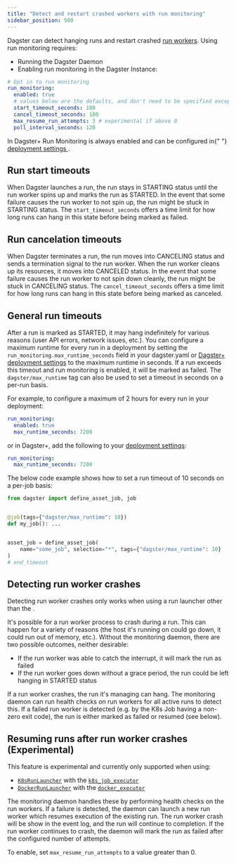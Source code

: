 ```yaml
---
title: "Detect and restart crashed workers with run monitoring"
sidebar_position: 500
---
```


Dagster can detect hanging runs and restart crashed [run workers](/deployment/overview#job-execution-flow). Using run monitoring requires:

- Running the Dagster Daemon
- Enabling run monitoring in the Dagster Instance:

```yaml file=/deploying/dagster_instance/dagster.yaml startafter=start_run_monitoring endbefore=end_run_monitoring
# Opt in to run monitoring
run_monitoring:
  enabled: true
  # values below are the defaults, and don't need to be specified except to override them
  start_timeout_seconds: 180
  cancel_timeout_seconds: 180
  max_resume_run_attempts: 3 # experimental if above 0
  poll_interval_seconds: 120
```

<Note>
  In Dagster+ Run Monitoring is always enabled and can be configured in{" "}
  <a href="https://docs.dagster.io/dagster-plus/managing-deployments/deployment-settings-reference">
    deployment settings
  </a>
  .
</Note>

## Run start timeouts

When Dagster launches a run, the run stays in STARTING status until the run worker spins up and marks the run as STARTED. In the event that some failure causes the run worker to not spin up, the run might be stuck in STARTING status. The `start_timeout_seconds` offers a time limit for how long runs can hang in this state before being marked as failed.

## Run cancelation timeouts

When Dagster terminates a run, the run moves into CANCELING status and sends a termination signal to the run worker. When the run worker cleans up its resources, it moves into CANCELED status. In the event that some failure causes the run worker to not spin down cleanly, the run might be stuck in CANCELING status. The `cancel_timeout_seconds` offers a time limit for how long runs can hang in this state before being marked as canceled.

## General run timeouts

After a run is marked as STARTED, it may hang indefinitely for various reasons (user API errors, network issues, etc.). You can configure a maximum runtime for every run in a deployment by setting the `run_monitoring.max_runtime_seconds` field in your dagster.yaml or [Dagster+ deployment settings](/dagster-plus/managing-deployments/deployment-settings-reference) to the maximum runtime in seconds. If a run exceeds this timeout and run monitoring is enabled, it will be marked as failed. The `dagster/max_runtime` tag can also be used to set a timeout in seconds on a per-run basis.

For example, to configure a maximum of 2 hours for every run in your deployment:

```yaml
run_monitoring:
  enabled: true
  max_runtime_seconds: 7200
```

or in Dagster+, add the following to your [deployment settings](/dagster-plus/managing-deployments/deployment-settings-reference):

```yaml
run_monitoring:
  max_runtime_seconds: 7200
```

The below code example shows how to set a run timeout of 10 seconds on a per-job basis:

```python file=/deploying/monitoring_daemon/run_timeouts.py startafter=start_timeout
from dagster import define_asset_job, job


@job(tags={"dagster/max_runtime": 10})
def my_job(): ...


asset_job = define_asset_job(
    name="some_job", selection="*", tags={"dagster/max_runtime": 10}
)
# end_timeout
```

## Detecting run worker crashes

<Note>
  Detecting run worker crashes only works when using a run launcher other than
  the <PyObject object="DefaultRunLauncher" />.
</Note>

It's possible for a run worker process to crash during a run. This can happen for a variety of reasons (the host it's running on could go down, it could run out of memory, etc.). Without the monitoring daemon, there are two possible outcomes, neither desirable:

- If the run worker was able to catch the interrupt, it will mark the run as failed
- If the run worker goes down without a grace period, the run could be left hanging in STARTED status

If a run worker crashes, the run it's managing can hang. The monitoring daemon can run health checks on run workers for all active runs to detect this. If a failed run worker is detected (e.g. by the K8s Job having a non-zero exit code), the run is either marked as failed or resumed (see below).

## Resuming runs after run worker crashes (Experimental)

This feature is experimental and currently only supported when using:

- [`K8sRunLauncher`](/\_apidocs/libraries/dagster-k8s#dagster_k8s.K8sRunLauncher) with the [`k8s_job_executor`](https://docs.dagster.io/\_apidocs/libraries/dagster-k8s#dagster_k8s.k8s_job_executor)
- [`DockerRunLauncher`](/\_apidocs/libraries/dagster-docker#dagster_docker.DockerRunLauncher) with the [`docker_executor`](https://docs.dagster.io/\_apidocs/libraries/dagster-docker#dagster_docker.docker_executor)

The monitoring daemon handles these by performing health checks on the run workers. If a failure is detected, the daemon can launch a new run worker which resumes execution of the existing run. The run worker crash will be show in the event log, and the run will continue to completion. If the run worker continues to crash, the daemon will mark the run as failed after the configured number of attempts.

To enable, set `max_resume_run_attempts` to a value greater than 0.
